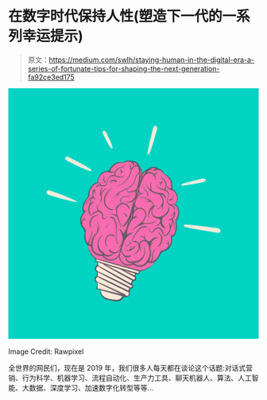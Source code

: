 # 在数字时代保持人性(塑造下一代的一系列幸运提示)

> 原文：<https://medium.com/swlh/staying-human-in-the-digital-era-a-series-of-fortunate-tips-for-shaping-the-next-generation-fa92ce3ed175>

![](img/ca59ed197c6b9594bdd7e0dcb9175946.png)

Image Credit: Rawpixel

全世界的网民们，现在是 2019 年，我们很多人每天都在谈论这个话题:对话式营销、行为科学、机器学习、流程自动化、生产力工具、聊天机器人、算法、人工智能、大数据、深度学习、加速数字化转型等等…